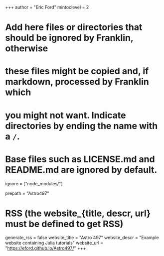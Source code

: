 +++
author = "Eric Ford"
mintoclevel = 2

# Add here files or directories that should be ignored by Franklin, otherwise
# these files might be copied and, if markdown, processed by Franklin which
# you might not want. Indicate directories by ending the name with a `/`.
# Base files such as LICENSE.md and README.md are ignored by default.
ignore = ["node_modules/"]

prepath = "Astro497"

# RSS (the website_{title, descr, url} must be defined to get RSS)
generate_rss = false
website_title = "Astro 497"
website_descr = "Example website containing Julia tutorials"
website_url   = "https://eford.github.io/Astro497/"
+++

